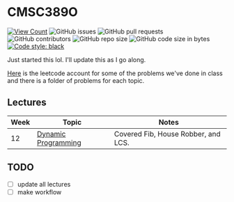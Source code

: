 # CMSC389O

[![View Count](https://views.whatilearened.today/views/github/jsondevers/CMSC389O.svg)](https://views.whatilearened.today/views/github/jsondevers/overflown.svg)
![GitHub issues](https://img.shields.io/github/issues/jsondevers/CMSC389O)
![GitHub pull requests](https://img.shields.io/github/issues-pr/jsondevers/CMSC389O)
![GitHub contributors](https://img.shields.io/github/contributors/jsondevers/CMSC389O)
![GitHub repo size](https://img.shields.io/github/repo-size/jsondevers/CMSC389O)
![GitHub code size in bytes](https://img.shields.io/github/languages/code-size/jsondevers/CMSC389O)
[![Code style: black](https://img.shields.io/badge/code%20style-black-000000.svg)](https://github.com/jsondevers)

Just started this lol. I'll update this as I go along.

[Here](https://leetcode.com/cmsc389o/) is the leetcode account for some of the problems we've done in class and there is a folder of problems for each topic.

## Lectures

| Week | Topic | Notes |
| ------- | -------- | ------ |
| 12 | [Dynamic Programming](dp/README.md) | Covered Fib, House Robber, and LCS.

## TODO

- [ ] update all lectures
- [ ] make workflow
